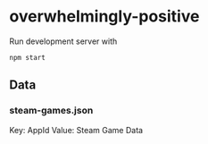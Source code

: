 # overwhelmingly-positive

Run development server with
```
npm start
```

## Data

### steam-games.json

Key: AppId
Value: Steam Game Data